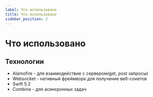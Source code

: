 ```yaml
---
label: Что использовано
title: Что использовано
sidebar_position: 2
---
```

# Что использовано

## Технологии

- Alamofire - для взаимодействие с сервером(get, post запросы)
- Websocket - нативный фреймворк для получение веб-сокетов
- Swift 5.2
- Combine - для асинхронных задач

